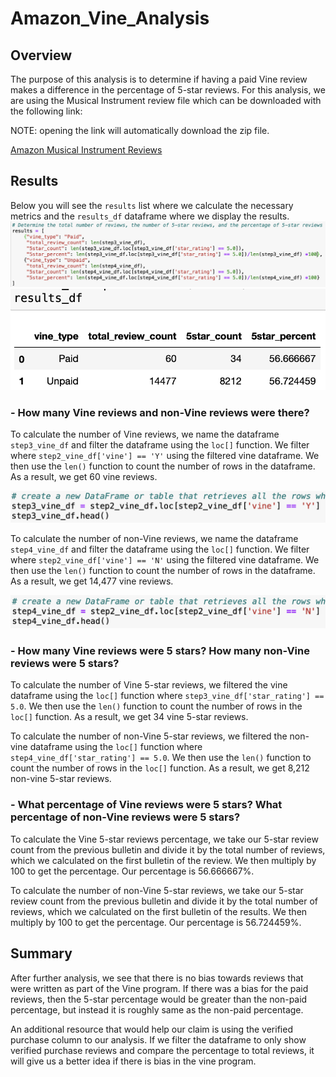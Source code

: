 # Amazon_Vine_Analysis

## Overview

The purpose of this analysis is to determine if having a paid Vine review makes a difference in the percentage of 5-star reviews. For this analysis, we are using the Musical Instrument review file which can be downloaded with the following link:

NOTE: opening the link will automatically download the zip file.

[Amazon Musical Instrument Reviews](https://s3.amazonaws.com/amazon-reviews-pds/tsv/amazon_reviews_us_Musical_Instruments_v1_00.tsv.gz)

## Results

Below you will see the `results` list where we calculate the necessary metrics and the `results_df` dataframe where we display the results.
![results_calc](images/results_calculation.png)
![results](images/results_df.png)

### - How many Vine reviews and non-Vine reviews were there?

To calculate the number of Vine reviews, we name the dataframe `step3_vine_df` and filter the dataframe using the `loc[]` function. We filter where `step2_vine_df['vine'] == 'Y'` using the filtered vine dataframe. We then use the `len()` function to count the number of rows in the dataframe. As a result, we get 60 vine reviews.

![step3](images/step3.png)

To calculate the number of non-Vine reviews, we name the dataframe `step4_vine_df` and filter the dataframe using the `loc[]` function. We filter where `step2_vine_df['vine'] == 'N'` using the filtered vine dataframe. We then use the `len()` function to count the number of rows in the dataframe. As a result, we get 14,477 vine reviews.

![step4](images/step4.png)

### - How many Vine reviews were 5 stars? How many non-Vine reviews were 5 stars?

To calculate the number of Vine 5-star reviews, we filtered the vine dataframe using the `loc[]` function where `step3_vine_df['star_rating'] == 5.0`. We then use the `len()` function to count the number of rows in the `loc[]` function. As a result, we get 34 vine 5-star reviews.

To calculate the number of non-Vine 5-star reviews, we filtered the non-vine dataframe using the `loc[]` function where `step4_vine_df['star_rating'] == 5.0`. We then use the `len()` function to count the number of rows in the `loc[]` function. As a result, we get 8,212 non-vine 5-star reviews.

### - What percentage of Vine reviews were 5 stars? What percentage of non-Vine reviews were 5 stars?

To calculate the Vine 5-star reviews percentage, we take our 5-star review count from the previous bulletin and divide it by the total number of reviews, which we calculated on the first bulletin of the review. We then multiply by 100 to get the percentage. Our percentage is 56.666667%.

To calculate the number of non-Vine 5-star reviews, we take our 5-star review count from the previous bulletin and divide it by the total number of reviews, which we calculated on the first bulletin of the results. We then multiply by 100 to get the percentage. Our percentage is 56.724459%.

## Summary

After further analysis, we see that there is no bias towards reviews that were written as part of the Vine program. If there was a bias for the paid reviews, then the 5-star percentage would be greater than the non-paid percentage, but instead it is roughly same as the non-paid percentage.

An additional resource that would help our claim is using the verified purchase column to our analysis. If we filter the dataframe to only show verified purchase reviews and compare the percentage to total reviews, it will give us a better idea if there is bias in the vine program.